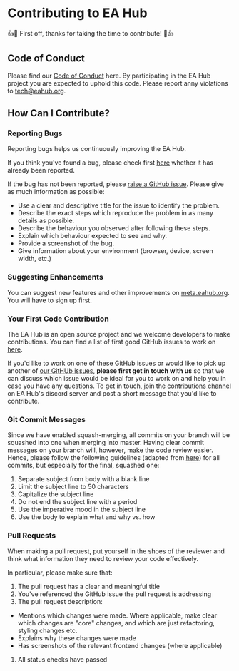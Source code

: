 # Contributing to EA Hub  


:+1::tada: First off, thanks for taking the time to contribute! :tada::+1:  

## Code of Conduct  
Please find our [Code of Conduct](CODE_OF_CONDUCT.md) here. By participating in the EA Hub project you are expected to 
uphold this code. Please report anny violations to [tech@eahub.org](mailto:tech@eahub.org).  

## How Can I Contribute?  

### Reporting Bugs  
Reporting bugs helps us continuously improving the EA Hub.  

If you think you've found a bug, please check first [here](https://github.com/rtcharity/eahub.org/labels/Bug) whether it 
has already been reported.  

If the bug has not been reported, please [raise a GitHub issue](https://github.com/rtcharity/eahub.org/issues/new). Please 
give as much information as possible:  
* Use a clear and descriptive title for the issue to identify the problem.  
* Describe the exact steps which reproduce the problem in as many details as possible.  
* Describe the behaviour you observed after following these steps.    
* Explain which behaviour expected to see and why.  
* Provide a screenshot of the bug.  
* Give information about your environment (browser, device, screen width, etc.)  

### Suggesting Enhancements  
You can suggest new features and other improvements on [meta.eahub.org](https://meta.eahub.org/c/feature-requests/). You 
will have to sign up first.  

### Your First Code Contribution  
The EA Hub is an open source project and we welcome developers to make contributions. You can find a list of first good 
GitHub issues to work on [here](https://github.com/rtcharity/eahub.org/labels/Good%20First%20Issue).  

If you'd like to work on one of these GitHub issues or would like to pick up another of 
[our GitHUb issues](https://github.com/rtcharity/eahub.org/issues), **please first get in touch with us** so that we 
can discuss which issue would be ideal for you to work on and help you in case you have any questions. To get in touch, 
join the [contributions channel](https://discord.gg/CQueVjk3fc) on EA Hub's discord server and post a short message 
that you'd like to contribute.  

### Git Commit Messages  
Since we have enabled squash-merging, all commits on your branch will be squashed into one when merging into master. 
Having clear commit messages on your branch will, however, make the code review easier. Hence, please follow the following 
guidelines (adapted from [here](https://chris.beams.io/posts/git-commit/)) for all commits, but especially for the final, 
squashed one:  
1. Separate subject from body with a blank line
1. Limit the subject line to 50 characters
1. Capitalize the subject line
1. Do not end the subject line with a period
1. Use the imperative mood in the subject line
1. Use the body to explain what and why vs. how  

### Pull Requests  
When making a pull request, put yourself in the shoes of the reviewer and think what information they need to review 
your code effectively.  

In particular, please make sure that:    

1. The pull request has a clear and meaningful title
1. You've referenced the GitHub issue the pull request is addressing  
1. The pull request description:  
- Mentions which changes were made. Where applicable, make clear which changes are "core" changes, and which are just 
refactoring, styling changes etc.      
- Explains why these changes were made  
- Has screenshots of the relevant frontend changes (where applicable)    
1. All status checks have passed  



  

 
 
